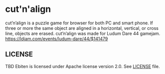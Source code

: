 # cut'n'align

cut’n’align is a puzzle game for browser for both PC and smart phone.
If three or more the same object are aligned in a horizontal, vertical, or cross line, objects are erased.
cut’n’align was made for Ludum Dare 44 gamejam. https://ldjam.com/events/ludum-dare/44/$141479

## LICENSE

TBD
Ebiten is licensed under Apache license version 2.0. See [LICENSE](https://github.com/hajimehoshi/ebiten/blob/master/LICENSE) file.
